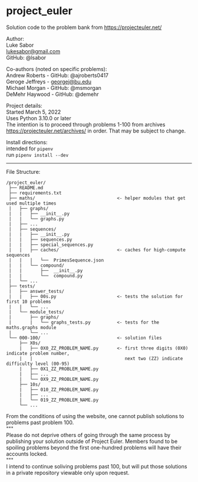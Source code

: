 # project_euler
Solution code to the problem bank from https://projecteuler.net/

Author:  
Luke Sabor  
lukesabor@gmail.com  
GitHub: @lsabor  

Co-authors (noted on specific problems):  
Andrew Roberts - GitHub: @ajroberts0417  
Geroge Jeffreys - georgej@bu.edu  
Michael Morgan - GitHub: @msmorgan  
DeMehr Haywood - GitHub: @demehr

Project details:  
Started March 5, 2022  
Uses Python 3.10.0 or later  
The intention is to proceed through problems 1-100 from archives https://projecteuler.net/archives/ in order. That may be subject to change.  

Install directions:  
intended for `pipenv`  
run `pipenv install --dev`  

_______________________________________________________________

File Structure:  
```
/project_euler/
 ├── README.md  
 ├── requirements.txt  
 ├── maths/                               <- helper modules that get used multiple times  
 |   ├── graphs/  
 |   |   ├── __init__.py  
 |   |   └── graphs.py  
 |   ├── ...  
 |   ├── sequences/  
 |   |   ├── __init__.py  
 |   |   ├── sequences.py  
 |   |   ├── special_sequences.py  
 |   |   ├── caches/                      <- caches for high-compute sequences  
 |   |   |   └──  PrimesSequence.json  
 |   |   └── compound/  
 |   |       ├──  __init__.py  
 |   |       └──  compound.py  
 |   └── ...  
 ├── tests/   
 |   ├── answer_tests/  
 |   |   ├── 00s.py                       <- tests the solution for first 10 problems
 |   |   └── ...  
 |   └── module_tests/  
 |       ├── graphs/  
 |       |   └── graphs_tests.py          <- tests for the maths.graphs module
 |       └── ...  
 └── 000-100/                             <- solution files
     ├── X0s/  
     |   ├── 0X0_ZZ_PROBLEM_NAME.py       <- first three digits (0X0) indicate problem number, 
     |   |                                   next two (ZZ) indicate difficulty level (00-95)  
     |   ├── 0X1_ZZ_PROBLEM_NAME.py  
     |   ├── ...  
     |   └── 0X9_ZZ_PROBLEM_NAME.py  
     ├── 10s/  
     |   ├── 010_ZZ_PROBLEM_NAME.py  
     |   ├── ...  
     |   └── 019_ZZ_PROBLEM_NAME.py  
     └── ...  
```


From the conditions of using the website, one cannot publish solutions to problems past problem 100.  
"""  
Please do not deprive others of going through the same process by publishing your solution outside of Project Euler. Members found to be spoiling problems beyond the first one-hundred problems will have their accounts locked.  
"""  
I intend to continue soliving problems past 100, but will put those solutions in a private repository viewable only upon request.  
